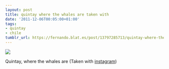 ```yaml
---
layout: post
title: quintay where the whales are taken with
date: '2011-12-06T00:05:00+01:00'
tags:
- quintay
- chile
tumblr_url: https://fernando.blat.es/post/13797285713/quintay-where-the-whales-are-taken-with
---
```

 ![](/tumblr_files/tumblr_lvr6tzU3BP1qz4y16o1_640.jpg)  

Quintay, where the whales are (Taken with [instagram](http://instagr.am))
